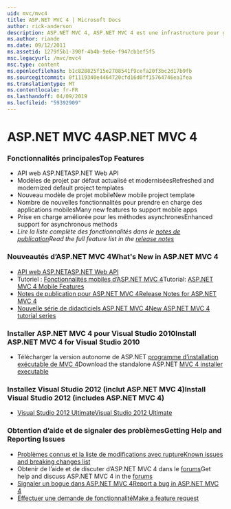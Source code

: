 ```yaml
---
uid: mvc/mvc4
title: ASP.NET MVC 4 | Microsoft Docs
author: rick-anderson
description: ASP.NET MVC 4, ASP.NET MVC 4 est une infrastructure pour générer des applications web évolutive et basée sur des normes à l’aide de modèles de conception bien établis et la puissance de AS....
ms.author: riande
ms.date: 09/12/2011
ms.assetid: 1279f5b1-390f-4b4b-9e6e-f947cb1ef5f5
msc.legacyurl: /mvc/mvc4
msc.type: content
ms.openlocfilehash: b1c828825f15e2708541f9cefa20f3bc2d17b9fb
ms.sourcegitcommit: 0f1119340e4464720cfd16d0ff15764746ea1fea
ms.translationtype: MT
ms.contentlocale: fr-FR
ms.lasthandoff: 04/09/2019
ms.locfileid: "59392909"
---
```

# <a name="aspnet-mvc-4"></a><span data-ttu-id="3675b-103">ASP.NET MVC 4</span><span class="sxs-lookup"><span data-stu-id="3675b-103">ASP.NET MVC 4</span></span>

### <a name="top-features"></a><span data-ttu-id="3675b-104">Fonctionnalités principales</span><span class="sxs-lookup"><span data-stu-id="3675b-104">Top Features</span></span>

- <span data-ttu-id="3675b-105">API web ASP.NET</span><span class="sxs-lookup"><span data-stu-id="3675b-105">ASP.NET Web API</span></span>
- <span data-ttu-id="3675b-106">Modèles de projet par défaut actualisé et modernisées</span><span class="sxs-lookup"><span data-stu-id="3675b-106">Refreshed and modernized default project templates</span></span>
- <span data-ttu-id="3675b-107">Nouveau modèle de projet mobile</span><span class="sxs-lookup"><span data-stu-id="3675b-107">New mobile project template</span></span>
- <span data-ttu-id="3675b-108">Nombre de nouvelles fonctionnalités pour prendre en charge des applications mobiles</span><span class="sxs-lookup"><span data-stu-id="3675b-108">Many new features to support mobile apps</span></span>
- <span data-ttu-id="3675b-109">Prise en charge améliorée pour les méthodes asynchrones</span><span class="sxs-lookup"><span data-stu-id="3675b-109">Enhanced support for asynchronous methods</span></span>
- *<span data-ttu-id="3675b-110">Lire la liste complète des fonctionnalités dans le [notes de publication](../whitepapers/mvc4-release-notes.md)</span><span class="sxs-lookup"><span data-stu-id="3675b-110">Read the full feature list in the [release notes](../whitepapers/mvc4-release-notes.md)</span></span>*


### <a name="whats-new-in-aspnet-mvc-4"></a><span data-ttu-id="3675b-111">Nouveautés d’ASP.NET MVC 4</span><span class="sxs-lookup"><span data-stu-id="3675b-111">What's New in ASP.NET MVC 4</span></span>

- [<span data-ttu-id="3675b-112">API web ASP.NET</span><span class="sxs-lookup"><span data-stu-id="3675b-112">ASP.NET Web API</span></span>](../web-api/index.md)
- <span data-ttu-id="3675b-113">Tutoriel : [Fonctionnalités mobiles d’ASP.NET MVC 4](overview/older-versions/aspnet-mvc-4-mobile-features.md)</span><span class="sxs-lookup"><span data-stu-id="3675b-113">Tutorial: [ASP.NET MVC 4 Mobile Features](overview/older-versions/aspnet-mvc-4-mobile-features.md)</span></span>
- [<span data-ttu-id="3675b-114">Notes de publication pour ASP.NET MVC 4</span><span class="sxs-lookup"><span data-stu-id="3675b-114">Release Notes for ASP.NET MVC 4</span></span>](../whitepapers/mvc4-release-notes.md)
- [<span data-ttu-id="3675b-115">Nouvelle série de didacticiels ASP.NET MVC 4</span><span class="sxs-lookup"><span data-stu-id="3675b-115">New ASP.NET MVC 4 tutorial series</span></span>](overview/older-versions/getting-started-with-aspnet-mvc4/intro-to-aspnet-mvc-4.md)


### <a name="install-aspnet-mvc-4-for-visual-studio-2010"></a><span data-ttu-id="3675b-116">Installer ASP.NET MVC 4 pour Visual Studio 2010</span><span class="sxs-lookup"><span data-stu-id="3675b-116">Install ASP.NET MVC 4 for Visual Studio 2010</span></span>

- <span data-ttu-id="3675b-117">Télécharger la version autonome de ASP.NET [programme d’installation exécutable de MVC 4](https://www.microsoft.com/download/details.aspx?id=30683)</span><span class="sxs-lookup"><span data-stu-id="3675b-117">Download the standalone ASP.NET [MVC 4 installer executable](https://www.microsoft.com/download/details.aspx?id=30683)</span></span>


### <a name="install-visual-studio-2012-includes-aspnet-mvc-4"></a><span data-ttu-id="3675b-118">Installez Visual Studio 2012 (inclut ASP.NET MVC 4)</span><span class="sxs-lookup"><span data-stu-id="3675b-118">Install Visual Studio 2012 (includes ASP.NET MVC 4)</span></span>

- [<span data-ttu-id="3675b-119">Visual Studio 2012 Ultimate</span><span class="sxs-lookup"><span data-stu-id="3675b-119">Visual Studio 2012 Ultimate</span></span>](https://go.microsoft.com/fwlink/?linkid=247148)


### <a name="getting-help-and-reporting-issues"></a><span data-ttu-id="3675b-120">Obtention d’aide et de signaler des problèmes</span><span class="sxs-lookup"><span data-stu-id="3675b-120">Getting Help and Reporting Issues</span></span>

- [<span data-ttu-id="3675b-121">Problèmes connus et la liste de modifications avec rupture</span><span class="sxs-lookup"><span data-stu-id="3675b-121">Known issues and breaking changes list</span></span>](../whitepapers/mvc4-release-notes.md#_Toc303253815)
- <span data-ttu-id="3675b-122">Obtenir de l’aide et de discuter d’ASP.NET MVC 4 dans le [forums](https://forums.asp.net/1146.aspx)</span><span class="sxs-lookup"><span data-stu-id="3675b-122">Get help and discuss ASP.NET MVC 4 in the [forums](https://forums.asp.net/1146.aspx)</span></span>
- [<span data-ttu-id="3675b-123">Signaler un bogue dans ASP.NET MVC 4</span><span class="sxs-lookup"><span data-stu-id="3675b-123">Report a bug in ASP.NET MVC 4</span></span>](https://github.com/aspnet/AspNetWebStack/issues)
- [<span data-ttu-id="3675b-124">Effectuer une demande de fonctionnalité</span><span class="sxs-lookup"><span data-stu-id="3675b-124">Make a feature request</span></span>](http://aspnet.uservoice.com/forums/41201-asp-net-mvc)
